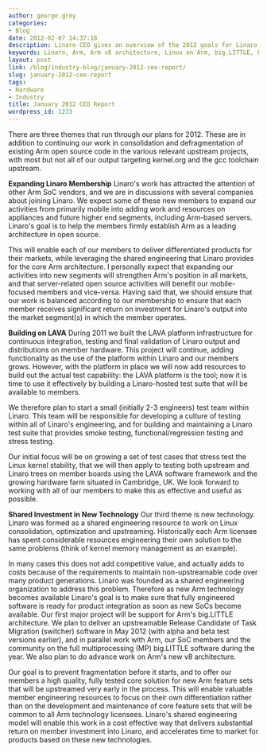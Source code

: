 ```yaml
---
author: george.grey
categories:
- Blog
date: 2012-02-07 14:37:18
description: Linaro CEO gives an overview of the 2012 goals for Linaro.
keywords: Linaro, Arm, Arm v8 architecture, Linux on Arm, big.LITTLE, LAVA
layout: post
link: /blog/industry-blog/january-2012-ceo-report/
slug: january-2012-ceo-report
tags:
- Hardware
- Industry
title: January 2012 CEO Report
wordpress_id: 1233
---
```


There are three themes that run through our plans for 2012. These are in addition to continuing our work in consolidation and defragmentation of existing Arm open source code in the various relevant upstream projects, with most but not all of our output targeting kernel.org and the gcc toolchain upstream.

**Expanding Linaro Membership**
Linaro's work has attracted the attention of other Arm SoC vendors, and we are in discussions with several companies about joining Linaro. We expect some of these new members to expand our activities from primarily mobile into adding work and resources on appliances and future higher end segments, including Arm-based servers. Linaro's goal is to help the members firmly establish Arm as a leading architecture in open source.

This will enable each of our members to deliver differentiated products for their markets, while leveraging the shared engineering that Linaro provides for the core Arm architecture. I personally expect that expanding our activities into new segments will strengthen Arm's position in all markets, and that server-related open source activities will benefit our mobile-focused members and vice-versa. Having said that, we should ensure that our work is balanced according to our membership to ensure that each member receives significant return on investment for Linaro's output into the market segment(s) in which the member operates.

**Building on LAVA**
During 2011 we built the LAVA platform infrastructure for continuous integration, testing and final validation of Linaro output and distributions on member hardware. This project will continue, adding functionality as the use of the platform within Linaro and our members grows. However, with the platform in place we will now add resources to build out the actual test capability: the LAVA platform is the tool; now it is time to use it effectively by building a Linaro-hosted test suite that will be available to members.

We therefore plan to start a small (initially 2-3 engineers) test team within Linaro. This team will be responsible for developing a culture of testing within all of Linaro's engineering, and for building and maintaining a Linaro test suite that provides smoke testing, functional/regression testing and stress testing.

Our initial focus will be on growing a set of test cases that stress test the Linux kernel stability, that we will then apply to testing both upstream and Linaro trees on member boards using the LAVA software framework and the growing hardware farm situated in Cambridge, UK. We look forward to working with all of our members to make this as effective and useful as possible.

**Shared Investment in New Technology**
Our third theme is new technology. Linaro was formed as a shared engineering resource to work on Linux consolidation, optimization and upstreaming. Historically each Arm licensee has spent considerable resources engineering their own solution to the same problems (think of kernel memory management as an example).

In many cases this does not add competitive value, and actually adds to costs because of the requirements to maintain non-upstreamable code over many product generations. Linaro was founded as a shared engineering organization to address this problem. Therefore as new Arm technology becomes available Linaro's goal is to make sure that fully engineered software is ready for product integration as soon as new SoCs become available. Our first major project will be support for Arm's big.LITTLE architecture. We plan to deliver an upstreamable Release Candidate of Task Migration (switcher) software in May 2012 (with alpha and beta test versions earlier), and in parallel work with Arm, our SoC members and the community on the full multiprocessing (MP) big.LITTLE software during the year. We also plan to do advance work on Arm's new v8 architecture.

Our goal is to prevent fragmentation before it starts, and to offer our members a high quality, fully tested core solution for new Arm feature sets that will be upstreamed very early in the process. This will enable valuable member engineering resources to focus on their own differentiation rather than on the development and maintenance of core feature sets that will be common to all Arm technology licensees. Linaro's shared engineering model will enable this work in a cost effective way that delivers substantial return on member investment into Linaro, and accelerates time to market for products based on these new technologies.
